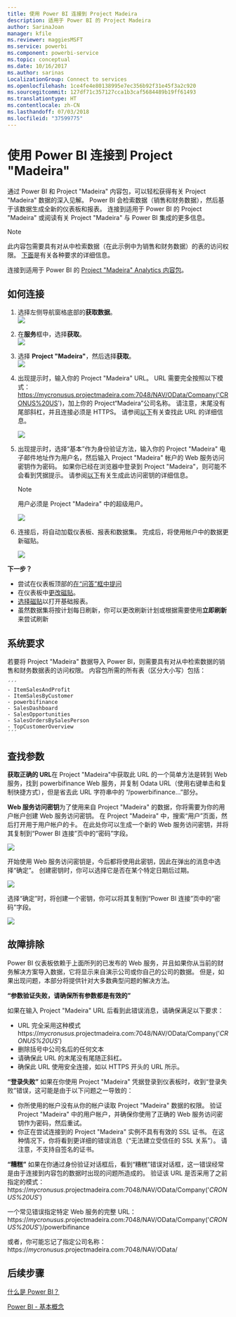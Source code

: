 ```yaml
---
title: 使用 Power BI 连接到 Project Madeira
description: 适用于 Power BI 的 Project Madeira
author: SarinaJoan
manager: kfile
ms.reviewer: maggiesMSFT
ms.service: powerbi
ms.component: powerbi-service
ms.topic: conceptual
ms.date: 10/16/2017
ms.author: sarinas
LocalizationGroup: Connect to services
ms.openlocfilehash: 1ce4fe4e80138995e7ec356b92f31e45f3a2c920
ms.sourcegitcommit: 127df71c357127cca1b3caf5684489b19ff61493
ms.translationtype: HT
ms.contentlocale: zh-CN
ms.lasthandoff: 07/03/2018
ms.locfileid: "37599775"
---
```

# <a name="connect-to-project-madeira-with-power-bi"></a>使用 Power BI 连接到 Project "Madeira"
通过 Power BI 和 Project "Madeira" 内容包，可以轻松获得有关 Project "Madeira" 数据的深入见解。 Power BI 会检索数据（销售和财务数据），然后基于该数据生成全新的仪表板和报表。
连接到适用于 Power BI 的 Project "Madeira" 或阅读有关 Project "Madeira" 与 Power BI 集成的更多信息。

>[!NOTE]
>此内容包需要具有对从中检索数据（在此示例中为销售和财务数据）的表的访问权限。 [下面](#Requirements)是有关各种要求的详细信息。

连接到适用于 Power BI 的 [Project "Madeira" Analytics 内容包](https://app.powerbi.com/getdata/services/project-madeira)。

## <a name="how-to-connect"></a>如何连接
1. 选择左侧导航窗格底部的**获取数据**。  
    ![](media/service-connect-to-project-madeira/getdata.png)
2. 在**服务**框中，选择**获取**。  
    ![](media/service-connect-to-project-madeira/services.png)
3. 选择 **Project "Madeira"**，然后选择**获取**。  
    ![](media/service-connect-to-project-madeira/projectmadeira.png)
4. 出现提示时，输入你的 Project "Madeira" URL。 URL 需要完全按照以下模式：<https://mycronusus.projectmadeira.com:7048/NAV/OData/Company('CRONUS%20US>')，加上你的 Project“Madeira”公司名称。 请注意，末尾没有尾部斜杠，并且连接必须是 HTTPS。 请参阅[以下](#FindingParams)有关查找此 URL 的详细信息。  
   
    ![](media/service-connect-to-project-madeira/params.png)
5. 出现提示时，选择“基本”作为身份验证方法，输入你的 Project "Madeira" 电子邮件地址作为用户名，然后输入 Project "Madeira" 帐户的 Web 服务访问密钥作为密码。 如果你已经在浏览器中登录到 Project "Madeira"，则可能不会看到凭据提示。 请参阅[以下](#FindingParams)有关生成此访问密钥的详细信息。  
   
    >[!NOTE]
    >用户必须是 Project "Madeira" 中的超级用户。
   
   ![](media/service-connect-to-project-madeira/creds.png)
6. 连接后，将自动加载仪表板、报表和数据集。 完成后，将使用帐户中的数据更新磁贴。  
   
    ![](media/service-connect-to-project-madeira/dashboard.png)

**下一步？**

* 尝试在仪表板顶部的[在“问答”框中提问](power-bi-q-and-a.md)
* 在仪表板中[更改磁贴](service-dashboard-edit-tile.md)。
* [选择磁贴](service-dashboard-tiles.md)以打开基础报表。
* 虽然数据集将按计划每日刷新，你可以更改刷新计划或根据需要使用**立即刷新**来尝试刷新

<a name="Requirements"></a>

## <a name="system-requirements"></a>系统要求
若要将 Project "Madeira" 数据导入 Power BI，则需要具有对从中检索数据的销售和财务数据表的访问权限。 内容包所需的所有表（区分大小写）包括：  
 
    ´´´ 
    - ItemSalesAndProfit  
    - ItemSalesByCustomer  
    - powerbifinance  
    - SalesDashboard  
    - SalesOpportunities  
    - SalesOrdersBySalesPerson  
    - TopCustomerOverview  
    ´´´ 

<a name="FindingParams"></a>

## <a name="finding-parameters"></a>查找参数
**获取正确的 URL**在 Project "Madeira"中获取此 URL 的一个简单方法是转到 Web 服务，找到 powerbifinance Web 服务，并复制 Odata URL（使用右键单击和复制快捷方式），但是省去此 URL 字符串中的 “/powerbifinance…”部分。

**Web 服务访问密钥**为了使用来自 Project "Madeira" 的数据，你将需要为你的用户帐户创建 Web 服务访问密钥。 在 Project "Madeira" 中，搜索“用户”页面，然后打开用于用户帐户的卡。 在此处你可以生成一个新的 Web 服务访问密钥，并将其复制到“Power BI 连接”页中的“密码”字段。

![](media/service-connect-to-project-madeira/accesskey.png)

开始使用 Web 服务访问密钥是，今后都将使用此密钥，因此在弹出的消息中选择“确定”。
创建密钥时，你可以选择它是否在某个特定日期后过期。

![](media/service-connect-to-project-madeira/accesskey2.png)

选择“确定”时，将创建一个密钥，你可以将其复制到“Power BI 连接”页中的“密码”字段。

![](media/service-connect-to-project-madeira/accesskey3.png)

## <a name="troubleshooting"></a>故障排除
Power BI 仪表板依赖于上面所列的已发布的 Web 服务，并且如果你从当前的财务解决方案导入数据，它将显示来自演示公司或你自己的公司的数据。 但是，如果出现问题，本部分将提供针对大多数典型问题的解决方法。

**“参数验证失败，请确保所有参数都是有效的”**

如果在输入 Project "Madeira" URL 后看到此错误消息，请确保满足以下要求：  

- URL 完全采用这种模式 https://*mycronusus*.projectmadeira.com:7048/NAV/OData/Company('<em>CRONUS%20US</em>')  
- 删除括号中公司名后的任何文本  
- 请确保此 URL 的末尾没有尾随正斜杠。  
- 确保此 URL 使用安全连接，如以 HTTPS 开头的 URL 所示。  

**“登录失败”** 如果在你使用 Project "Madeira" 凭据登录到仪表板时，收到“登录失败”错误，这可能是由于以下问题之一导致的：  

   - 你所使用的帐户没有从你的帐户读取 Project "Madeira" 数据的权限。 验证 Project "Madeira" 中的用户帐户，并确保你使用了正确的 Web 服务访问密钥作为密码，然后重试。  
   - 你正在尝试连接到的 Project "Madeira" 实例不具有有效的 SSL 证书。 在这种情况下，你将看到更详细的错误消息（“无法建立受信任的 SSL 关系”）。 请注意，不支持自签名的证书。  

**“糟糕”** 如果在你通过身份验证对话框后，看到“糟糕”错误对话框，这一错误经常是由于连接到内容包的数据时出现的问题所造成的。 验证该 URL 是否采用了之前指定的模式：  
    https://*mycronusus*.projectmadeira.com:7048/NAV/OData/Company('<em>CRONUS%20US</em>')

一个常见错误指定特定 Web 服务的完整 URL：  
    https://*mycronusus*.projectmadeira.com:7048/NAV/OData/Company('<em>CRONUS%20US</em>')/powerbifinance

或者，你可能忘记了指定公司名称：   
    https://<em>mycronusus</em>.projectmadeira.com:7048/NAV/OData/

## <a name="next-steps"></a>后续步骤
[什么是 Power BI？](power-bi-overview.md)

[Power BI - 基本概念](service-basic-concepts.md)

